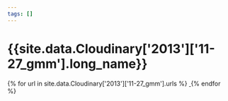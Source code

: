 ```yaml
---
tags: []
---
```

<div itemscope itemtype="http://schema.org/Photograph">
  <h1>{{site.data.Cloudinary['2013']['11-27_gmm'].long_name}}</h1>
  {% for url in site.data.Cloudinary['2013']['11-27_gmm'].urls %}
    <a itemprop="image" class="swipebox" title="" href="{{ site.cloudinary.baseurl }}/{{ url }}">
      <img alt="" itemprop="thumbnailUrl" src="{{ site.cloudinary.baseurl }}/h_150/{{ url }}" />
      <meta itemprop="isFamilyFriendly" content="true" />
    </a>
  {% endfor %}
</div>

